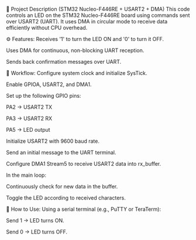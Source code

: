 🔧 Project Description (STM32 Nucleo-F446RE + USART2 + DMA)
This code controls an LED on the STM32 Nucleo-F446RE board using commands sent over USART2 (UART). It uses DMA in circular mode to receive data efficiently without CPU overhead.

⚙️ Features:
Receives '1' to turn the LED ON and '0' to turn it OFF.

Uses DMA for continuous, non-blocking UART reception.

Sends back confirmation messages over UART.

🔄 Workflow:
Configure system clock and initialize SysTick.

Enable GPIOA, USART2, and DMA1.

Set up the following GPIO pins:

PA2 → USART2 TX

PA3 → USART2 RX

PA5 → LED output

Initialize USART2 with 9600 baud rate.

Send an initial message to the UART terminal.

Configure DMA1 Stream5 to receive USART2 data into rx_buffer.

In the main loop:

Continuously check for new data in the buffer.

Toggle the LED according to received characters.

🧪 How to Use:
Using a serial terminal (e.g., PuTTY or TeraTerm):

Send 1 → LED turns ON.

Send 0 → LED turns OFF.

